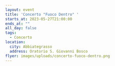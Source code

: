 ```yaml
---
layout: event
title: 'Concerto "Fuoco Dentro" '
starts_at: 2023-05-27T21:00:00
ends_at: ""
all_day: false
tags:
  - Concerto
location:
  city: Abbiategrasso
  address: Oratorio S. Giovanni Bosco
flyer: images/uploads/concerto-fuoco-dentro.png
---
```

